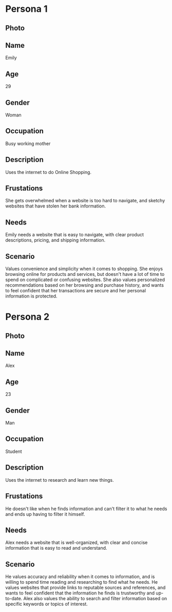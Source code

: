 # Persona 1

## Photo
## Name
Emily
## Age
29
## Gender
Woman
## Occupation
Busy working mother
## Description
Uses the internet to do Online Shopping.
## Frustations
She gets overwhelmed when a website is too hard to navigate, and sketchy websites that have stolen her bank information.
## Needs
Emily needs a website that is easy to navigate, with clear product descriptions, pricing, and shipping information.
## Scenario
Values convenience and simplicity when it comes to shopping. She enjoys browsing online for products and services, but doesn't have a lot of time to spend on complicated or confusing websites. She also values personalized recommendations based on her browsing and purchase history, and wants to feel confident that her transactions are secure and her personal information is protected.


# Persona 2

## Photo
## Name
Alex
## Age
23
## Gender
Man
## Occupation
Student
## Description
Uses the internet to research and learn new things. 
## Frustations
He doesn't like when he finds information and can't filter it to what he needs and ends up having to filter it himself.
## Needs
Alex needs a website that is well-organized, with clear and concise information that is easy to read and understand.
## Scenario
He values accuracy and reliability when it comes to information, and is willing to spend time reading and researching to find what he needs. He values websites that provide links to reputable sources and references, and wants to feel confident that the information he finds is trustworthy and up-to-date. Alex also values the ability to search and filter information based on specific keywords or topics of interest.
